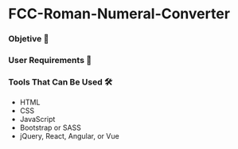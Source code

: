 # FCC-Roman-Numeral-Converter

### Objetive 🎯

### User Requirements 📜

### Tools That Can Be Used 🛠
- HTML
- CSS
- JavaScript
- Bootstrap or SASS
- jQuery, React, Angular, or Vue
